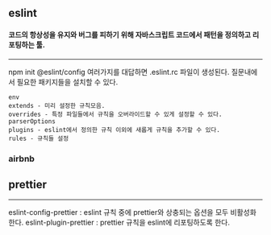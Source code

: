 ## eslint
#### 코드의 항상성을 유지와 버그를 피하기 위해 자바스크립트 코드에서 패턴을 정의하고 리포팅하는 툴.
<hr />
npm init @eslint/config   
여러가지를 대답하면 .eslint.rc 파일이 생성된다.    
질문내에서 필요한 패키지들을 설치할 수 있다.   

````
env
extends - 미리 설정한 규칙모음. 
overrides - 특정 파일들에서 규칙을 오버라이드할 수 있게 설정할 수 있다.
parserOptions
plugins - eslint에서 정의한 규칙 이외에 새롭게 규칙을 추가할 수 있다.
rules - 규칙들 설정
````

### airbnb




      
## prettier
<hr />
eslint-config-prettier : eslint 규칙 중에 prettier와 상충되는 옵션을 모두 비활성화 한다.     
eslint-plugin-prettier : prettier 규칙을 eslint에 리포팅하도록 한다.
